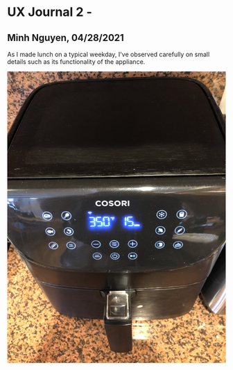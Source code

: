 # UX Journal 2 - 

## Minh Nguyen, 04/28/2021


As I made lunch on a typical weekday, I've observed carefully on small details such as its functionality of the appliance.


![on](on.jpg)


